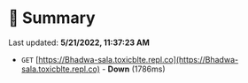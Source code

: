 # 📖 Summary
Last updated: **5/21/2022, 11:37:23 AM**

- `GET` [https://Bhadwa-sala.toxicblte.repl.co](https://Bhadwa-sala.toxicblte.repl.co) - **Down** (1786ms)
